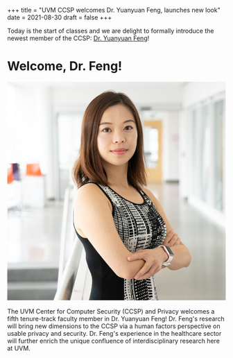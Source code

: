 +++
title = "UVM CCSP welcomes Dr. Yuanyuan Feng, launches new look"
date = 2021-08-30
draft = false
+++

Today is the start of classes and we are delight to formally introduce the newest member of the CCSP: [Dr. Yuanyuan Feng](https://uvm.edu/~feng)!

<!-- more -->

# Welcome, Dr. Feng!

![Dr. Yuanyuan Feng (冯园媛)](feng.jpg) 

The UVM Center for Computer Security (CCSP) and Privacy welcomes a fifth tenure-track faculty member in Dr. Yuanyuan Feng! Dr. Feng's research will bring new dimensions to the CCSP via a human factors perspective on usable privacy and security. Dr. Feng's experience in the healthcare sector will further enrich the unique confluence of interdisciplinary research here at UVM. 

